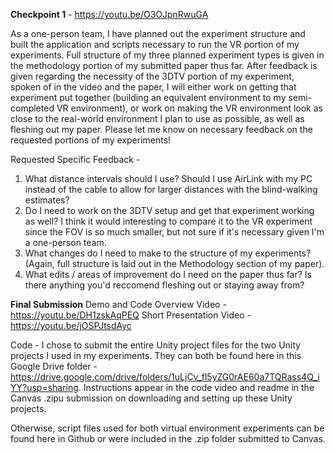 **Checkpoint 1** - https://youtu.be/O3OJpnRwuGA

As a one-person team, I have planned out the experiment structure and built the application and scripts necessary to run the VR portion of my experiments. Full structure of my three planned experiment types is given in the methodology portion of my submitted paper thus far. After feedback is given regarding the necessity of the 3DTV portion of my experiment, spoken of in the video and the paper, I will either work on getting that experiment put together (building an equivalent environment to my semi-completed VR environment), or work on making the VR environment look as close to the real-world environment I plan to use as possible, as well as fleshing out my paper. Please let me know on necessary feedback on the requested portions of my experiments!

Requested Specific Feedback - 
1. What distance intervals should I use? Should I use AirLink with my PC instead of the cable to allow for larger distances with the blind-walking estimates?
2. Do I need to work on the 3DTV setup and get that experiment working as well? I think it would interesting to compare it to the VR experiment since the FOV is so much smaller, but not sure if it's necessary given I'm a one-person team.
3. What changes do I need to make to the structure of my experiments? (Again, full structure is laid out in the Methodology section of my paper).
4. What edits / areas of improvement do I need on the paper thus far? Is there anything you'd reccomend fleshing out or staying away from?

**Final Submission**
Demo and Code Overview Video - https://youtu.be/DH1zskAqPEQ
Short Presentation Video - https://youtu.be/jOSPJtsdAyc

Code - I chose to submit the entire Unity project files for the two Unity projects I used in my experiments. They can both be found here in this Google Drive folder - https://drive.google.com/drive/folders/1uLjCv_fl5yZG0rAE60a7TQRass4Q_iYY?usp=sharing. Instructions appear in the code video and readme in the Canvas .zipu submission on downloading and setting up these Unity projects.

Otherwise, script files used for both virtual environment experiments can be found here in Github or were included in the .zip folder submitted to Canvas.

